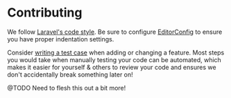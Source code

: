 # Contributing

We follow [Laravel's code style](http://laravel.com/docs/5.3/contributions#coding-style). Be sure to configure
[EditorConfig](http://editorconfig.org) to ensure you have proper indentation settings.

Consider [writing a test case](http://laravel.com/docs/5.3/testing) when adding or changing a feature.
Most steps you would take when manually testing your code can be automated, which makes it easier for
yourself & others to review your code and ensures we don't accidentally break something later on!

@TODO Need to flesh this out a bit more!
